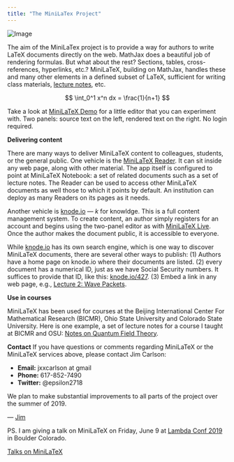 ```yaml
---
title: "The MiniLaTex Project"
---
```


  <script type="text/x-mathjax-config">
  (function () {

  MathJax.Hub.Config({
  	'showProcessingMessages': false,
  	'messageStyle': 'none'
  });

  if (typeof MathJaxListener !== 'undefined') {
  	MathJax.Hub.Register.StartupHook('End', function () {
  		MathJaxListener.invokeCallbackForKey_('End');
  	});
  }

  })();
  </script>

  <script type="text/javascript" src="https://cdnjs.cloudflare.com/ajax/libs/mathjax/2.7.1/MathJax.js?config=TeX-AMS-MML_HTMLorMML"></script>


![Image](img/k2b.png)


The aim of the MiniLaTex project is to provide a way for authors to write LaTeX documents directly on the web. MathJax does a beautiful job of rendering formulas.  But what about the rest?  Sections, tables, cross-references, hyperlinks, etc.? MiniLaTeX, building on MathJax, handles these and many other elements in a  defined subset of LaTeX, sufficient for writing class materials, [lecture notes](https://knode.io/427), etc.

$$
\int_0^1 x^n dx = \frac{1}{n+1}
$$

Take a look at [MiniLaTeX Demo](https://demo.minilatex.app/) for a little editor that you can experiment with.  Two panels: source text on the left, rendered text on the right. No login required.

**Delivering content**

There are many ways to deliver MiniLaTeX content to colleagues, students, or the general public. One vehicle is the [MiniLaTeX Reader](https://reader.minilatex.app/).  It can sit inside any web page, along with other material.  The app itself is configured to point at MiniLaTeX Notebook: a set of related documents such as a set of lecture notes.  The Reader can be used to access other MiniLaTeX documents as well those to which it points by default.  An institution can deploy as many Readers on its pages as it needs.

Another vehicle is [knode.io](https://knode.io) — *k* for knowldge.  This is a full content management system. To create content, an author simply registers for an account and begins using  the two-panel editor as with [MiniLaTeX Live](https://jxxcarlson.github.io/app/miniLatexLive/index.html).  Once the author makes the document public, it is accessible to everyone.

 While [knode.io](https://knode.io) has its own search engine, which is one way to discover MiniLaTeX documents, there are several other ways to publish: (1)  Authors have a home page on  knode.io where their documents are listed. (2) every document has a numerical ID, just as we have Social Security numbers. It suffices to provide that ID, like this: [knode.io/427](https://knode.io/427).  (3) Embed a link in any web page, e.g., [Lecture 2: Wave Packets](https://knode.io/427).

**Use in courses**

 MiniLaTeX has been used for courses at the Beijing International Center For Mathematical Research (BICMR), Ohio State University and Colorado State University. Here is one example, a set of lecture notes for a course I taught at BICMR and OSU: [Notes on Quantum Field Theory](https://knode.io/427).


**Contact**
If you have questions or comments regarding MiniLaTeX or the MiniLaTeX services above, please contact Jim Carlson:

 - **Email:** jxxcarlson at gmail
 - **Phone:** 617-852-7490
 - **Twitter:** @epsilon2718

We plan to make substantial improvements to all parts of the project over the summer of 2019.

— [Jim](https://jxxcarlson.io)

PS. I am giving a talk on MiniLaTeX on Friday, June 9 at [Lambda Conf 2019](https://lambdaconf.zohobackstage.com/LambdaConf2019?lang=en#/agenda?day=3&lang=en&sessionId=6967000000359716) in Boulder Colorado.

[Talks on MiniLaTeX](https://minilatex.io/talks.html)
